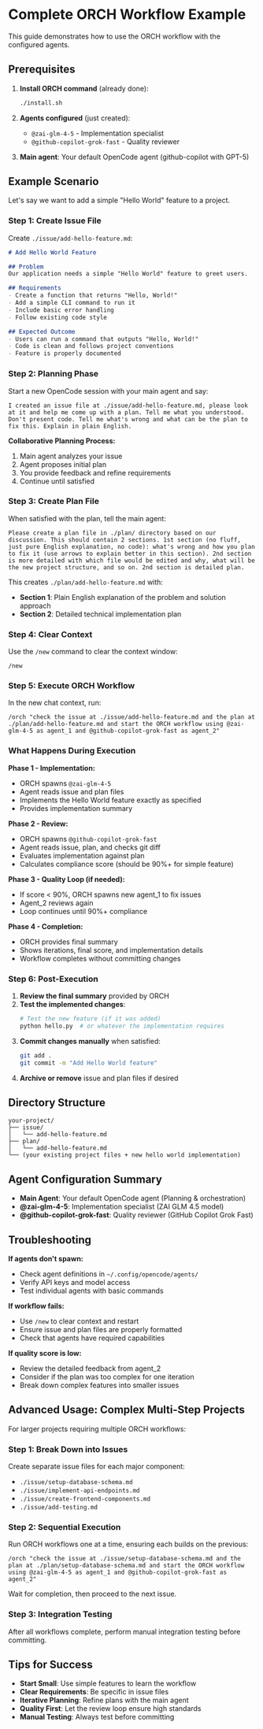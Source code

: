 # Complete ORCH Workflow Example

This guide demonstrates how to use the ORCH workflow with the configured agents.

## Prerequisites

1. **Install ORCH command** (already done):
   ```bash
   ./install.sh
   ```

2. **Agents configured** (just created):
   - `@zai-glm-4-5` - Implementation specialist
   - `@github-copilot-grok-fast` - Quality reviewer

3. **Main agent**: Your default OpenCode agent (github-copilot with GPT-5)

## Example Scenario

Let's say we want to add a simple "Hello World" feature to a project.

### Step 1: Create Issue File

Create `./issue/add-hello-feature.md`:
```markdown
# Add Hello World Feature

## Problem
Our application needs a simple "Hello World" feature to greet users.

## Requirements
- Create a function that returns "Hello, World!"
- Add a simple CLI command to run it
- Include basic error handling
- Follow existing code style

## Expected Outcome
- Users can run a command that outputs "Hello, World!"
- Code is clean and follows project conventions
- Feature is properly documented
```

### Step 2: Planning Phase

Start a new OpenCode session with your main agent and say:
```
I created an issue file at ./issue/add-hello-feature.md, please look at it and help me come up with a plan. Tell me what you understood. Don't present code. Tell me what's wrong and what can be the plan to fix this. Explain in plain English.
```

**Collaborative Planning Process:**
1. Main agent analyzes your issue
2. Agent proposes initial plan
3. You provide feedback and refine requirements
4. Continue until satisfied

### Step 3: Create Plan File

When satisfied with the plan, tell the main agent:
```
Please create a plan file in ./plan/ directory based on our discussion. This should contain 2 sections. 1st section (no fluff, just pure English explanation, no code): what's wrong and how you plan to fix it (use arrows to explain better in this section). 2nd section is more detailed with which file would be edited and why, what will be the new project structure, and so on. 2nd section is detailed plan.
```

This creates `./plan/add-hello-feature.md` with:
- **Section 1**: Plain English explanation of the problem and solution approach
- **Section 2**: Detailed technical implementation plan

### Step 4: Clear Context

Use the `/new` command to clear the context window:
```
/new
```

### Step 5: Execute ORCH Workflow

In the new chat context, run:
```
/orch "check the issue at ./issue/add-hello-feature.md and the plan at ./plan/add-hello-feature.md and start the ORCH workflow using @zai-glm-4-5 as agent_1 and @github-copilot-grok-fast as agent_2"
```

### What Happens During Execution

**Phase 1 - Implementation:**
- ORCH spawns `@zai-glm-4-5`
- Agent reads issue and plan files
- Implements the Hello World feature exactly as specified
- Provides implementation summary

**Phase 2 - Review:**
- ORCH spawns `@github-copilot-grok-fast`
- Agent reads issue, plan, and checks git diff
- Evaluates implementation against plan
- Calculates compliance score (should be 90%+ for simple feature)

**Phase 3 - Quality Loop (if needed):**
- If score < 90%, ORCH spawns new agent_1 to fix issues
- Agent_2 reviews again
- Loop continues until 90%+ compliance

**Phase 4 - Completion:**
- ORCH provides final summary
- Shows iterations, final score, and implementation details
- Workflow completes without committing changes

### Step 6: Post-Execution

1. **Review the final summary** provided by ORCH
2. **Test the implemented changes**:
   ```bash
   # Test the new feature (if it was added)
   python hello.py  # or whatever the implementation requires
   ```
3. **Commit changes manually** when satisfied:
   ```bash
   git add .
   git commit -m "Add Hello World feature"
   ```
4. **Archive or remove** issue and plan files if desired

## Directory Structure

```
your-project/
├── issue/
│   └── add-hello-feature.md
├── plan/
│   └── add-hello-feature.md
└── (your existing project files + new hello world implementation)
```

## Agent Configuration Summary

- **Main Agent**: Your default OpenCode agent (Planning & orchestration)
- **@zai-glm-4-5**: Implementation specialist (ZAI GLM 4.5 model)
- **@github-copilot-grok-fast**: Quality reviewer (GitHub Copilot Grok Fast)

## Troubleshooting

**If agents don't spawn:**
- Check agent definitions in `~/.config/opencode/agents/`
- Verify API keys and model access
- Test individual agents with basic commands

**If workflow fails:**
- Use `/new` to clear context and restart
- Ensure issue and plan files are properly formatted
- Check that agents have required capabilities

**If quality score is low:**
- Review the detailed feedback from agent_2
- Consider if the plan was too complex for one iteration
- Break down complex features into smaller issues

## Advanced Usage: Complex Multi-Step Projects

For larger projects requiring multiple ORCH workflows:

### Step 1: Break Down into Issues
Create separate issue files for each major component:
- `./issue/setup-database-schema.md`
- `./issue/implement-api-endpoints.md`
- `./issue/create-frontend-components.md`
- `./issue/add-testing.md`

### Step 2: Sequential Execution
Run ORCH workflows one at a time, ensuring each builds on the previous:
```
/orch "check the issue at ./issue/setup-database-schema.md and the plan at ./plan/setup-database-schema.md and start the ORCH workflow using @zai-glm-4-5 as agent_1 and @github-copilot-grok-fast as agent_2"
```
Wait for completion, then proceed to the next issue.

### Step 3: Integration Testing
After all workflows complete, perform manual integration testing before committing.

## Tips for Success

- **Start Small**: Use simple features to learn the workflow
- **Clear Requirements**: Be specific in issue files
- **Iterative Planning**: Refine plans with the main agent
- **Quality First**: Let the review loop ensure high standards
- **Manual Testing**: Always test before committing